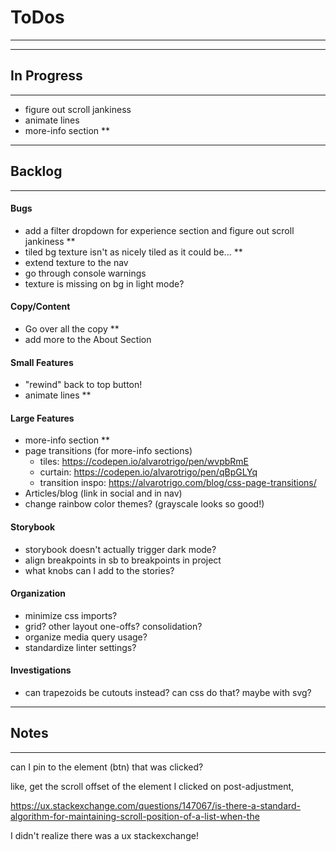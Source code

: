 # ToDos
----------------------------------------------------------------

----------------------------------------------------------------
## In Progress
----------------------------------------------------------------

- figure out scroll jankiness
- animate lines
- more-info section **

----------------------------------------------------------------
## Backlog
----------------------------------------------------------------

#### Bugs
- add a filter dropdown for experience section and figure out scroll jankiness **
- tiled bg texture isn't as nicely tiled as it could be... **
- extend texture to the nav
- go through console warnings
- texture is missing on bg in light mode?

#### Copy/Content
- Go over all the copy **
- add more to the About Section

#### Small Features
- "rewind" back to top button!
- animate lines **

#### Large Features
- more-info section **
- page transitions (for more-info sections)
  - tiles: https://codepen.io/alvarotrigo/pen/wvpbRmE
  - curtain: https://codepen.io/alvarotrigo/pen/qBpGLYq
  - transition inspo: https://alvarotrigo.com/blog/css-page-transitions/
- Articles/blog (link in social and in nav)
- change rainbow color themes? (grayscale looks so good!)

#### Storybook
- storybook doesn't actually trigger dark mode?
- align breakpoints in sb to breakpoints in project
- what knobs can I add to the stories?

#### Organization
- minimize css imports?
- grid? other layout one-offs?  consolidation?
- organize media query usage?
- standardize linter settings?

#### Investigations
- can trapezoids be cutouts instead? can css do that?  maybe with svg?


----------------------------------------------------------------
## Notes
----------------------------------------------------------------


can I pin to the element (btn) that was clicked?


like, get the scroll offset of the element I clicked on post-adjustment,

https://ux.stackexchange.com/questions/147067/is-there-a-standard-algorithm-for-maintaining-scroll-position-of-a-list-when-the

I didn't realize there was a ux stackexchange!